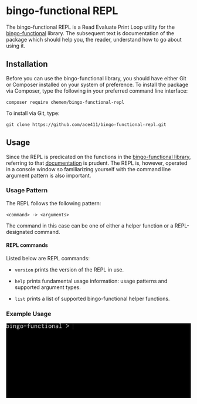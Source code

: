 # bingo-functional REPL

The bingo-functional REPL is a Read Evaluate Print Loop utility for the [bingo-functional](https://github.com/ace411/bingo-functional) library. The subsequent text is documentation of the package which should help you, the reader, understand how to go about using it.

## Installation

Before you can use the bingo-functional library, you should have either Git or Composer installed on your system of preference. To install the package via Composer, type the following in your preferred command line interface:

```
composer require chemem/bingo-functional-repl
```

To install via Git, type:

```
git clone https://github.com/ace411/bingo-functional-repl.git
```

## Usage

Since the REPL is predicated on the functions in the [bingo-functional library](https://github.com/ace411/bingo-functional), referring to that [documentation](https://github.com/ace411/bingo-functional/blob/master/docs/main.md) is prudent. The REPL is, however, operated in a console window so familiarizing yourself with the command line argument pattern is also important. 

### Usage Pattern

The REPL follows the following pattern:

```
<command> -> <arguments>
```

The command in this case can be one of either a helper function or a REPL-designated command.

#### REPL commands

Listed below are REPL commands:

- ```version``` prints the version of the REPL in use.

- ```help``` prints fundamental usage information: usage patterns and supported argument types.

- ```list``` prints a list of supported bingo-functional helper functions.

### Example Usage

![Sample REPL usage](https://github.com/ace411/bingo-functional-repl/blob/master/docs/bingo-functional-repl-action.gif)
